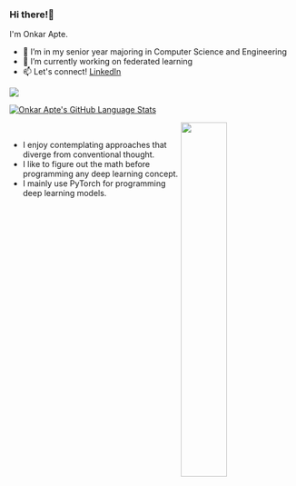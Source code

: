 ### Hi there!👋

I'm Onkar Apte.

- 🔭 I’m in my senior year majoring in Computer Science and Engineering
- 🌱 I’m currently working on federated learning
- 📫 Let's connect! [LinkedIn](https://www.linkedin.com/in/onapte)

![](https://komarev.com/ghpvc/?username=onapte&color=blueviolet)

[![Onkar Apte's GitHub Language Stats](https://github-readme-stats.vercel.app/api/top-langs/?username=onapte&langs_count=5&theme=tokyonight)]()

<div>
  <img align='right' src="https://github.com/Anmol-Baranwal/Cool-GIFs-For-GitHub/assets/74038190/0c7eb6ed-663b-4ce4-bfbd-18239a38ba1b" width='40%'>
  <br>

- I enjoy contemplating approaches that diverge from conventional thought.
- I like to figure out the math before programming any deep learning concept.
- I mainly use PyTorch for programming deep learning models.

</div>
<br>
<br>
<br>
<br>
